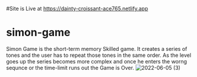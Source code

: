 #Site is Live at
https://dainty-croissant-ace765.netlify.app

# simon-game
Simon Game is the short-term memory Skilled game. It creates a series of tones and the user has to repeat those tones in the same order.  As the level goes up the series becomes more complex and once he enters the worng sequnce or the time-limit runs out the Game is Over.
![2022-06-05 (3)](https://user-images.githubusercontent.com/76787669/172039217-9a8ac16e-468b-4783-9bc7-325b1b28f7e0.png)
